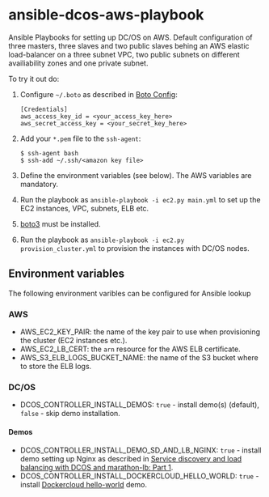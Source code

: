 # ansible-dcos-aws-playbook
Ansible Playbooks for setting up DC/OS on AWS. Default configuration of three masters, three slaves and two public slaves behing an AWS elastic load-balancer on a three subnet VPC, two public subnets on different availiability zones and one private subnet.

To try it out do:

1. Configure `~/.boto` as described in [Boto Config](http://boto.readthedocs.org/en/latest/boto_config_tut.html):

   ```
   [Credentials]
   aws_access_key_id = <your_access_key_here>
   aws_secret_access_key = <your_secret_key_here>
   ```
1. Add your `*.pem` file to the `ssh-agent`:

   ```
   $ ssh-agent bash 
   $ ssh-add ~/.ssh/<amazon key file> 
   ```
1. Define the environment variables (see below). The AWS variables are mandatory.
1. Run the playbook as `ansible-playbook -i ec2.py main.yml` to set up the EC2 instances, VPC, subnets, ELB etc.
  1. [boto3](https://pypi.python.org/pypi/boto3) must be installed.
1. Run the playbook as `ansible-playbook -i ec2.py provision_cluster.yml` to provision the instances with DC/OS nodes.

## Environment variables
The following environment varibles can be configured for Ansible lookup

### AWS
* AWS_EC2_KEY_PAIR: the name of the key pair to use when provisioning the cluster (EC2 instances etc.).
* AWS_EC2_LB_CERT: the `arn` resource for the AWS ELB certificate.
* AWS_S3_ELB_LOGS_BUCKET_NAME: the name of the S3 bucket where to store the ELB logs.

### DC/OS
* DCOS_CONTROLLER_INSTALL_DEMOS: `true` - install demo(s) (default), `false` - skip demo installation.

#### Demos
* DCOS_CONTROLLER_INSTALL_DEMO_SD_AND_LB_NGINX: `true` - install demo setting up Nginx as described in [Service discovery and load balancing with DCOS and marathon-lb: Part 1](https://mesosphere.com/blog/2015/12/04/dcos-marathon-lb/).
* DCOS_CONTROLLER_INSTALL_DOCKERCLOUD_HELLO_WORLD: `true` - install [Dockercloud hello-world](https://github.com/docker/dockercloud-hello-world) demo.

